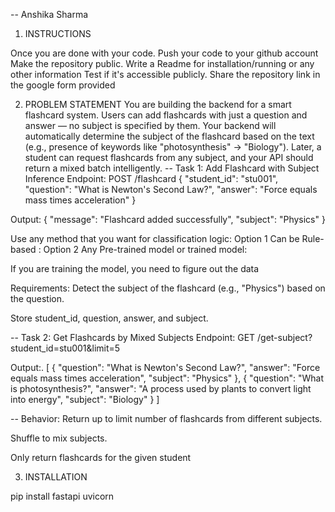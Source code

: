 -- Anshika Sharma 

1. INSTRUCTIONS

Once you are done with your code. Push your code to your github account
Make the repository public. Write a Readme for installation/running or any other information
Test if it's accessible publicly.
Share the repository link in the google form provided

2. PROBLEM STATEMENT
You are building the backend for a smart flashcard system. Users can add flashcards with just a question and answer — no subject is specified by them. Your backend will automatically determine the subject of the flashcard based on the text (e.g., presence of keywords like "photosynthesis" → "Biology").
Later, a student can request flashcards from any subject, and your API should return a mixed batch intelligently.
-- Task 1: Add Flashcard with Subject Inference
Endpoint:
POST /flashcard
{
  "student_id": "stu001",
  "question": "What is Newton's Second Law?",
  "answer": "Force equals mass times acceleration"
}

Output:
{
  "message": "Flashcard added successfully",
  "subject": "Physics"
}

Use any method that you want for classification logic:
Option 1 Can be Rule-based :
Option 2 Any Pre-trained model or trained model:

If you are training the model, you need to figure out the data


Requirements:
Detect the subject of the flashcard (e.g., "Physics") based on the question.


Store student_id, question, answer, and subject.

-- Task 2: Get Flashcards by Mixed Subjects
Endpoint:
GET /get-subject?student_id=stu001&limit=5

Output:.
[
  {
	"question": "What is Newton's Second Law?",
	"answer": "Force equals mass times acceleration",
	"subject": "Physics"
  },
  {
	"question": "What is photosynthesis?",
	"answer": "A process used by plants to convert light into energy",
	"subject": "Biology"
  }
]

-- Behavior:
Return up to limit number of flashcards from different subjects.


Shuffle to mix subjects.


Only return flashcards for the given student

3. INSTALLATION

pip install fastapi uvicorn
